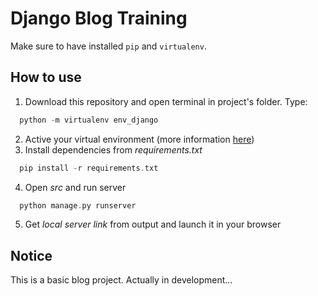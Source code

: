 # Django Blog Training

Make sure to have installed `pip` and `virtualenv`.

## How to use

1. Download this repository and open terminal in project's folder. Type:

~~~ cpp
  python -m virtualenv env_django
~~~
2. Active your virtual environment (more information [here](https://virtualenv.pypa.io/en/latest/user_guide.html#activators))
3. Install dependencies from _requirements.txt_

~~~ cpp
  pip install -r requirements.txt
~~~

4. Open _src_ and run server 

~~~ cpp
  python manage.py runserver
~~~

5. Get _local server link_ from output and launch it in your browser

## Notice
This is a basic blog project. Actually in development...
